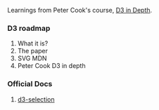 Learnings from Peter Cook's course, [D3 in Depth](https://www.d3indepth.com).

### D3 roadmap
1. What it is?
2. The paper
3. SVG MDN
4. Peter Cook D3 in depth

### Official Docs
1. [d3-selection](https://d3js.org/d3-selection)